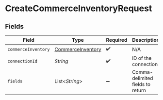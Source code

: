 # CreateCommerceInventoryRequest


## Fields

| Field                                                         | Type                                                          | Required                                                      | Description                                                   |
| ------------------------------------------------------------- | ------------------------------------------------------------- | ------------------------------------------------------------- | ------------------------------------------------------------- |
| `commerceInventory`                                           | [CommerceInventory](../../models/shared/CommerceInventory.md) | :heavy_check_mark:                                            | N/A                                                           |
| `connectionId`                                                | *String*                                                      | :heavy_check_mark:                                            | ID of the connection                                          |
| `fields`                                                      | List\<*String*>                                               | :heavy_minus_sign:                                            | Comma-delimited fields to return                              |